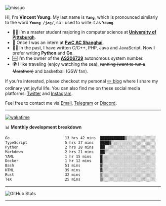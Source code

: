 <p align="left"> <img src="https://komarev.com/ghpvc/?username=missuo&label=Profile%20views&color=0e75b6&style=flat" alt="missuo" /> </p>


Hi, I'm **Vincent Young**. My last name is **`Yang`**, which is pronounced similarly to the word **`Young /jʌŋ/`**, so I used to write it as **`Young`**. 

-  👨‍🎓 I'm a master student majoring in computer science at [**University of Pittsburgh**](https://www.pitt.edu).
-  💼 Once I was an intern at **[PwC AC Shanghai](https://www.linkedin.com/company/pwc-ac-shanghai/)**.
-  👨‍💻 In the past, I have written C/C++, PHP, Java and JavaScript. Now I prefer writing **Python** and **Go**.
-  🆕 I'm the owner of the **[AS206729](https://bgp.tools/AS206729)** autonomous system number.
-  🌍 I like traveling (enjoy watching the sea), ~~running (want to run a Marathon)~~ and basketball (GSW fan).

If you're interested, please checkout my personal [✏️ blog](https://missuo.me/) where I share my ordinary yet joyful life. You can also find me on these social media platforms: [Twitter](https://twitter.com/m1ssuo) and [Instagram](https://www.instagram.com/missuo.me).

Feel free to contact me via <a href="mailto:i@yyt.moe">Email</a>, [Telegram](https://t.me/missuo) or [Discord](https://discordapp.com/users/missuo#7448).

-------

[![wakatime](https://wakatime.com/badge/user/c13cd961-40ca-417a-afb6-1f9ea8ac295c.svg)](https://wakatime.com/@missuo)

📊 **Monthly development breakdown**
<!--START_SECTION:waka-->

```txt
Go                         13 hrs 42 mins  ███████████▒░░░░░░░░░░░░░   45.65 %
TypeScript                 5 hrs 37 mins   ████▓░░░░░░░░░░░░░░░░░░░░   18.72 %
Python                     2 hrs 28 mins   ██░░░░░░░░░░░░░░░░░░░░░░░   08.22 %
Markdown                   2 hrs 21 mins   ██░░░░░░░░░░░░░░░░░░░░░░░   07.88 %
YAML                       1 hr 15 mins    █░░░░░░░░░░░░░░░░░░░░░░░░   04.18 %
Docker                     1 hr 12 mins    █░░░░░░░░░░░░░░░░░░░░░░░░   04.04 %
Bash                       51 mins         ▓░░░░░░░░░░░░░░░░░░░░░░░░   02.85 %
HTML                       39 mins         ▓░░░░░░░░░░░░░░░░░░░░░░░░   02.17 %
Rust                       32 mins         ▒░░░░░░░░░░░░░░░░░░░░░░░░   01.82 %
TeX                        25 mins         ▒░░░░░░░░░░░░░░░░░░░░░░░░   01.43 %
```

<!--END_SECTION:waka-->

-------

![GitHub Stats](https://github-readme-stats-opal-alpha-76.vercel.app/api?username=missuo&show_icons=true&theme=transparent)

-------


